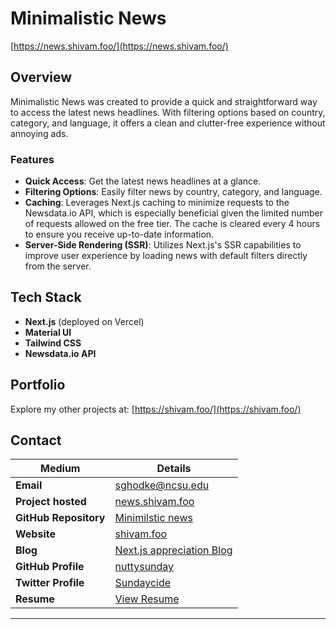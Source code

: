 # Minimalistic News

[https://news.shivam.foo/](https://news.shivam.foo/)

## Overview

Minimalistic News was created to provide a quick and straightforward way to access the latest news headlines. With filtering options based on country, category, and language, it offers a clean and clutter-free experience without annoying ads.

### Features

- **Quick Access**: Get the latest news headlines at a glance.
- **Filtering Options**: Easily filter news by country, category, and language.
- **Caching**: Leverages Next.js caching to minimize requests to the Newsdata.io API, which is especially beneficial given the limited number of requests allowed on the free tier. The cache is cleared every 4 hours to ensure you receive up-to-date information. 
- **Server-Side Rendering (SSR)**: Utilizes Next.js's SSR capabilities to improve user experience by loading news with default filters directly from the server.



## Tech Stack

- **Next.js** (deployed on Vercel)
- **Material UI**
- **Tailwind CSS**
- **Newsdata.io API**

## Portfolio

Explore my other projects at: [https://shivam.foo/](https://shivam.foo/)

## Contact  

| **Medium**               | **Details**                                                                                             |
|--------------------------|---------------------------------------------------------------------------------------------------------|
| **Email**                | [sghodke@ncsu.edu](mailto:sghodke@ncsu.edu)                                                             |
| **Project hosted**       | [news.shivam.foo](https://news.shivam.foo/)                                                             |
| **GitHub Repository**    | [Minimilstic news](https://github.com/nuttysunday/news)                                       |
| **Website**              | [shivam.foo](https://shivam.foo/)                                                                       |
| **Blog**                 | [Next.js appreciation Blog](https://shivam.foo/blogs/nextjs-just-blew-my-minds)                                       |
| **GitHub Profile**       | [nuttysunday](https://github.com/nuttysunday)                                                           |
| **Twitter Profile**      | [Sundaycide](https://x.com/sundaycide)                                                                  |
| **Resume**               | [View Resume](https://drive.google.com/file/d/1OC_mcMHkBaDhWbKEMfsnLY-uBS8Xee7G/view)                   |

---
